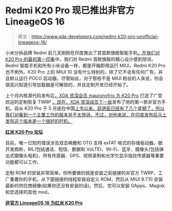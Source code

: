 # Redmi K20 Pro 现已推出非官方 LineageOS 16

> 原文：<https://www.xda-developers.com/redmi-k20-pro-unofficial-lineageos-16/>

小米分拆品牌 Redmi 前几天刚刚在印度推出了其首款旗舰智能手机[。在我们](https://www.xda-developers.com/xiaomi-redmi-k20-pro-launch-india/)[对 K20 Pro 的最初第一印象](https://www.xda-developers.com/redmi-k20-pro-first-impressions-masterpiece-xiaomi/)中，我们对 Redmi 首款旗舰的精心设计感到惊讶。Redmi 智能手机和所有小米设备一样，都是开箱即用运行 MIUI，Redmi K20 Pro 也不例外。K20 Pro 上的 MIUI 10 没有什么特别的，除了它不会有任何广告，并且默认运行 POCO 启动器。尽管如此，对于那些不是 MIUI 粉丝的人来说，你会很高兴知道引导加载器是可解锁的，并且定制开发已经开始了。

上个月内核源代码发布后[，XDA 资深会员 mauronofrio 为 K20 Pro](https://www.xda-developers.com/redmi-k20-pro-5g-xiaomi-mi-mix-3-kernel-sources/) 打造了广受欢迎的定制恢复 TWRP [。现在，XDA 资深成员](https://forum.xda-developers.com/k20-pro/development/recovery-unofficial-twrp-xiaomi-redmi-t3944363)[丁一辰](https://forum.xda-developers.com/member.php?u=7500669)发布了他的第一款非官方手机。自从 K20 Pro 于 5 月底在中国[上市以来，庭逸臣已经有了几个星期了，所以我们对看到一个主要工作的版本并不太惊讶。不过，对他来说，在印度发布后马上发布这个版本是一个很好的时机。](https://www.xda-developers.com/xiaomi-redmi-k20-pro-launch-china/)

[**红米 K20 Pro 论坛**](https://forum.xda-developers.com/k20-pro)

目前，唯一已知的错误涉及双击唤醒和 OTG 支持 exFAT 格式的存储驱动器。据开发商称，RIL(包括通话、短信、数据和 VoLTE)、Wi-Fi、蓝牙、摄像头(包括弹出式摄像头电机)、所有传感器、GPS、视频录制和光学欠显示指纹传感器等重要功能都可以工作。

定制 ROM 的安装非常简单。你所要做的就是安装之前链接的非官方 TWRP，工厂重置你的手机，从下面链接的线程安装自定义 ROM，然后从 MIUI 9.7.10 安装最新的供应商镜像(如果你还没有安装的话)。然后，您可以安装 GApps、Magisk 和您选择的其他 mod。

[**非官方 LineageOS 16 为红米 K20 Pro**](https://forum.xda-developers.com/k20-pro/development/rom-lineage-15-1-t3949282)